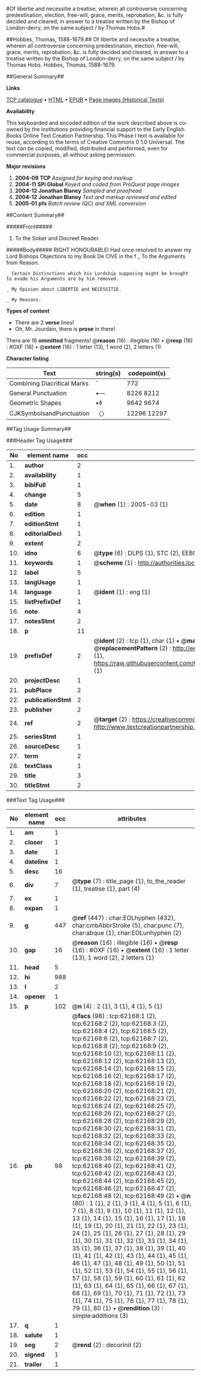 #Of libertie and necessitie a treatise, wherein all controversie concerning predestination, election, free-will, grace, merits, reprobation, &c. is fully decided and cleared, in answer to a treatise written by the Bishop of London-derry, on the same subject / by Thomas Hobs.#

##Hobbes, Thomas, 1588-1679.##
Of libertie and necessitie a treatise, wherein all controversie concerning predestination, election, free-will, grace, merits, reprobation, &c. is fully decided and cleared, in answer to a treatise written by the Bishop of London-derry, on the same subject / by Thomas Hobs.
Hobbes, Thomas, 1588-1679.

##General Summary##

**Links**

[TCP catalogue](http://www.ota.ox.ac.uk/tcp/)  • 
[HTML](http://tei.it.ox.ac.uk/tcp/Texts-HTML/free/A44/A44006.html)  • 
[EPUB](http://tei.it.ox.ac.uk/tcp/Texts-EPUB/free/A44/A44006.epub) • 
[Page images (Historical Texts)](https://data.historicaltexts.jisc.ac.uk/view?pubId=eebo-12443762e&pageId=eebo-12443762e-62168-1)

**Availability**

This keyboarded and encoded edition of the
	       work described above is co-owned by the institutions
	       providing financial support to the Early English Books
	       Online Text Creation Partnership. This Phase I text is
	       available for reuse, according to the terms of Creative
	       Commons 0 1.0 Universal. The text can be copied,
	       modified, distributed and performed, even for
	       commercial purposes, all without asking permission.

**Major revisions**

1. __2004-09__ __TCP__ *Assigned for keying and markup*
1. __2004-11__ __SPi Global__ *Keyed and coded from ProQuest page images*
1. __2004-12__ __Jonathan Blaney__ *Sampled and proofread*
1. __2004-12__ __Jonathan Blaney__ *Text and markup reviewed and edited*
1. __2005-01__ __pfs__ *Batch review (QC) and XML conversion*

##Content Summary##

#####Front#####

1. To the Sober and Discreet Reader.

#####Body#####
RIGHT HONOURABLEI Had once resolved to answer my Lord Bishops Objections to my Book De CIVE in the f
    _ To the Arguments from Reason.

    _ Certain Distinctions which his Lordship supposing might be brought to evade his Arguments are by him removed.

    _ My Opinion about LIBERTIE and NECESSITIE.

    _ My Reasons.

**Types of content**

  * There are 2 **verse** lines!
  * Oh, Mr. Jourdain, there is **prose** in there!

There are 16 **ommitted** fragments! 
 @__reason__ (16) : illegible (16)  •  @__resp__ (16) : #OXF (16)  •  @__extent__ (16) : 1 letter (13), 1 word (2), 2 letters (1)

**Character listing**


|Text|string(s)|codepoint(s)|
|---|---|---|
|Combining             Diacritical Marks|̄|772|
|General Punctuation|•—|8226 8212|
|Geometric Shapes|▪◊|9642 9674|
|CJKSymbolsandPunctuation|〈〉|12296 12297|

##Tag Usage Summary##

###Header Tag Usage###

|No|element name|occ|attributes|
|---|---|---|---|
|1.|__author__|2||
|2.|__availability__|1||
|3.|__biblFull__|1||
|4.|__change__|5||
|5.|__date__|8| @__when__ (1) : 2005-03 (1)|
|6.|__edition__|1||
|7.|__editionStmt__|1||
|8.|__editorialDecl__|1||
|9.|__extent__|2||
|10.|__idno__|6| @__type__ (6) : DLPS (1), STC (2), EEBO-CITATION (1), OCLC (1), VID (1)|
|11.|__keywords__|1| @__scheme__ (1) : http://authorities.loc.gov/ (1)|
|12.|__label__|5||
|13.|__langUsage__|1||
|14.|__language__|1| @__ident__ (1) : eng (1)|
|15.|__listPrefixDef__|1||
|16.|__note__|4||
|17.|__notesStmt__|2||
|18.|__p__|11||
|19.|__prefixDef__|2| @__ident__ (2) : tcp (1), char (1)  •  @__matchPattern__ (2) : ([0-9\-]+):([0-9IVX]+) (1), (.+) (1)  •  @__replacementPattern__ (2) : http://eebo.chadwyck.com/downloadtiff?vid=$1&page=$2 (1), https://raw.githubusercontent.com/textcreationpartnership/Texts/master/tcpchars.xml#$1 (1)|
|20.|__projectDesc__|1||
|21.|__pubPlace__|2||
|22.|__publicationStmt__|2||
|23.|__publisher__|2||
|24.|__ref__|2| @__target__ (2) : https://creativecommons.org/publicdomain/zero/1.0/ (1), http://www.textcreationpartnership.org/docs/. (1)|
|25.|__seriesStmt__|1||
|26.|__sourceDesc__|1||
|27.|__term__|2||
|28.|__textClass__|1||
|29.|__title__|3||
|30.|__titleStmt__|2||


###Text Tag Usage###

|No|element name|occ|attributes|
|---|---|---|---|
|1.|__am__|1||
|2.|__closer__|1||
|3.|__date__|1||
|4.|__dateline__|1||
|5.|__desc__|16||
|6.|__div__|7| @__type__ (7) : title_page (1), to_the_reader (1), treatise (1), part (4)|
|7.|__ex__|1||
|8.|__expan__|1||
|9.|__g__|447| @__ref__ (447) : char:EOLhyphen (432), char:cmbAbbrStroke (5), char:punc (7), char:abque (1), char:EOLunhyphen (2)|
|10.|__gap__|16| @__reason__ (16) : illegible (16)  •  @__resp__ (16) : #OXF (16)  •  @__extent__ (16) : 1 letter (13), 1 word (2), 2 letters (1)|
|11.|__head__|5||
|12.|__hi__|988||
|13.|__l__|2||
|14.|__opener__|1||
|15.|__p__|102| @__n__ (4) : 2 (1), 3 (1), 4 (1), 5 (1)|
|16.|__pb__|98| @__facs__ (98) : tcp:62168:1 (2), tcp:62168:2 (2), tcp:62168:3 (2), tcp:62168:4 (2), tcp:62168:5 (2), tcp:62168:6 (2), tcp:62168:7 (2), tcp:62168:8 (2), tcp:62168:9 (2), tcp:62168:10 (2), tcp:62168:11 (2), tcp:62168:12 (2), tcp:62168:13 (2), tcp:62168:14 (2), tcp:62168:15 (2), tcp:62168:16 (2), tcp:62168:17 (2), tcp:62168:18 (2), tcp:62168:19 (2), tcp:62168:20 (2), tcp:62168:21 (2), tcp:62168:22 (2), tcp:62168:23 (2), tcp:62168:24 (2), tcp:62168:25 (2), tcp:62168:26 (2), tcp:62168:27 (2), tcp:62168:28 (2), tcp:62168:29 (2), tcp:62168:30 (2), tcp:62168:31 (2), tcp:62168:32 (2), tcp:62168:33 (2), tcp:62168:34 (2), tcp:62168:35 (2), tcp:62168:36 (2), tcp:62168:37 (2), tcp:62168:38 (2), tcp:62168:39 (2), tcp:62168:40 (2), tcp:62168:41 (2), tcp:62168:42 (2), tcp:62168:43 (2), tcp:62168:44 (2), tcp:62168:45 (2), tcp:62168:46 (2), tcp:62168:47 (2), tcp:62168:48 (2), tcp:62168:49 (2)  •  @__n__ (80) : 1 (1), 2 (1), 3 (1), 4 (1), 5 (1), 6 (1), 7 (1), 8 (1), 9 (1), 10 (1), 11 (1), 12 (1), 13 (1), 14 (1), 15 (1), 16 (1), 17 (1), 18 (1), 19 (1), 20 (1), 21 (1), 22 (1), 23 (1), 24 (1), 25 (1), 26 (1), 27 (1), 28 (1), 29 (1), 30 (1), 31 (1), 32 (1), 33 (1), 34 (1), 35 (1), 36 (1), 37 (1), 38 (1), 39 (1), 40 (1), 41 (1), 42 (1), 43 (1), 44 (1), 45 (1), 46 (1), 47 (1), 48 (1), 49 (1), 50 (1), 51 (1), 52 (1), 53 (1), 54 (1), 55 (1), 56 (1), 57 (1), 58 (1), 59 (1), 60 (1), 61 (1), 62 (1), 63 (1), 64 (1), 65 (1), 66 (1), 67 (1), 68 (1), 69 (1), 70 (1), 71 (1), 72 (1), 73 (1), 74 (1), 75 (1), 76 (1), 77 (1), 78 (1), 79 (1), 80 (1)  •  @__rendition__ (3) : simple:additions (3)|
|17.|__q__|1||
|18.|__salute__|1||
|19.|__seg__|2| @__rend__ (2) : decorInit (2)|
|20.|__signed__|1||
|21.|__trailer__|1||
